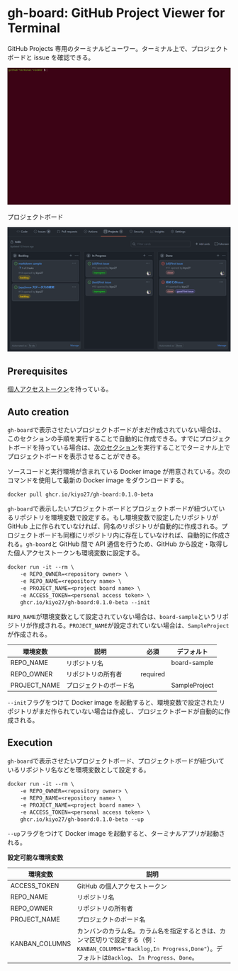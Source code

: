 # gh-board: GitHub Project Viewer for Terminal

GitHub Projects 専用のターミナルビューワー。ターミナル上で、プロジェクトボードと issue を確認できる。

![term](.github/assets/terminal.gif)

プロジェクトボード

![project](.github/assets/project.png)

## Prerequisites

[個人アクセストークン](https://docs.github.com/ja/authentication/keeping-your-account-and-data-secure/creating-a-personal-access-token)を持っている。


## Auto creation

``gh-board``で表示させたいプロジェクトボードがまだ作成されていない場合は、このセクションの手順を実行することで自動的に作成できる。すでにプロジェクトボードを持っている場合は、[次のセクション](#execution)を実行することでターミナル上でプロジェクトボードを表示させることができる。

ソースコードと実行環境が含まれている Docker image が用意されている。次のコマンドを使用して最新の Docker image をダウンロードする。

```
docker pull ghcr.io/kiyo27/gh-board:0.1.0-beta
```

``gh-board``で表示したいプロジェクトボードとプロジェクトボードが紐づいているリポジトリを環境変数で設定する。もし環境変数で設定したリポジトリが GitHub 上に作られていなければ、同名のリポジトリが自動的に作成される。プロジェクトボードも同様にリポジトリ内に存在していなければ、自動的に作成される。``gh-board``と GitHub 間で API 通信を行うため、GitHub から設定・取得した個人アクセストークンも環境変数に設定する。

```
docker run -it --rm \
    -e REPO_OWNER=<repository owner> \
    -e REPO_NAME=<repository name> \
    -e PROJECT_NAME=<project board name> \
    -e ACCESS_TOKEN=<personal access token> \
    ghcr.io/kiyo27/gh-board:0.1.0-beta --init
```

``REPO_NAME``が環境変数として設定されていない場合は、``board-sample``というリポジトリが作成される。``PROJECT_NAME``が設定されていない場合は、``SampleProject``が作成される。

| 環境変数 | 説明 | 必須 | デフォルト |
| --- | --- | --- | --- |
| REPO_NAME | リポジトリ名 | | board-sample |
| REPO_OWNER | リポジトリの所有者 | required | |
| PROJECT_NAME | プロジェクトのボード名 | | SampleProject |

``--init``フラグをつけて Docker image を起動すると、環境変数で設定されたリポジトリがまだ作られていない場合は作成し、プロジェクトボードが自動的に作成される。

## Execution

``gh-board``で表示させたいプロジェクトボード、プロジェクトボードが紐づいているリポジトリ名などを環境変数として設定する。

```
docker run -it --rm \
    -e REPO_OWNER=<repository owner> \
    -e REPO_NAME=<repository name> \
    -e PROJECT_NAME=<project board name> \
    -e ACCESS_TOKEN=<personal access token> \
    ghcr.io/kiyo27/gh-board:0.1.0-beta --up
```

``--up``フラグをつけて Docker image を起動すると、ターミナルアプリが起動される。

**設定可能な環境変数**

| 環境変数 | 説明 |
| --- | --- |
| ACCESS_TOKEN | GitHub の個人アクセストークン |
| REPO_NAME | リポジトリ名 |
| REPO_OWNER | リポジトリの所有者 |
| PROJECT_NAME | プロジェクトのボード名 |
| KANBAN_COLUMNS | カンバンのカラム名。カラム名を指定するときは、カンマ区切りで設定する（例：``KANBAN_COLUMNS="Backlog,In Progress,Done"``）。デフォルトは``Backlog``、 ``In Progress``、``Done``。 |

